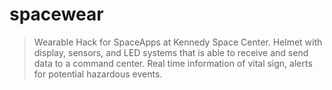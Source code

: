 spacewear
=========

> Wearable Hack for SpaceApps at Kennedy Space Center.
> Helmet with display, sensors, and LED systems that is able to receive and send data to a command center.
> Real time information of vital sign, alerts for potential hazardous events.
